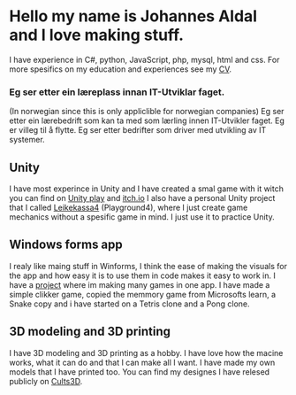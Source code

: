 # Hello my name is Johannes Aldal and I love making stuff.

I have experience in C#, python, JavaScript, php, mysql, html and css.
For more spesifics on my education and experiences see my [CV](https://github.com/JohannesAldal-Jobloop/JohannesAldal-Jobloop/blob/main/Johannes_Aldal_CV%20(1).pdf).

### Eg ser etter ein læreplass innan IT-Utviklar faget.
(In norwegian since this is only appliclible for norwegian companies)
Eg ser etter ein lærebedrift som kan ta med som lærling innen IT-Utvikler faget. Eg er villeg til å flytte. Eg ser etter bedrifter som driver med utvikling av IT systemer.

## Unity
I have most experince in Unity and I have created a smal game with it witch you can find on [Unity play](https://play.unity.com/mg/other/omringa-v1-00-final) and [itch.io](https://gottejos.itch.io/omringa)
I also have a personal Unity project that I called [Leikekassa4](https://github.com/JohannesAldal-Jobloop/Leikekassa4) (Playground4), where I just create game mechanics without a spesific game in mind. I just use it to practice Unity.

## Windows forms app
I realy like maing stuff in Winforms, I think the ease of making the visuals for the app and how easy it is to use them in code makes it easy to work in. I have a [project](https://github.com/JohannesAldal-Jobloop/ClickerGameWFA) where im making many games in one app. I have made a simple clikker game, copied the memmory game from Microsofts learn, a Snake copy and i have started on a Tetris clone and a Pong clone.

## 3D modeling and 3D printing 
I have 3D modeling and 3D printing as a hobby. I have love how the macine works, what it can do and that I can make all I want. I have made my own models that I have printed too. You can find my designes I have relesed publicly on [Cults3D](https://cults3d.com/en/users/Gottejos/3d-models).

<!--
**JohannesAldal-Jobloop/JohannesAldal-Jobloop** is a ✨ _special_ ✨ repository because its `README.md` (this file) appears on your GitHub profile.

Here are some ideas to get you started:

- 🔭 I’m currently working on ...
- 🌱 I’m currently learning ...
- 👯 I’m looking to collaborate on ...
- 🤔 I’m looking for help with ...
- 💬 Ask me about ...
- 📫 How to reach me: ...
- 😄 Pronouns: ...
- ⚡ Fun fact: ...
-->

